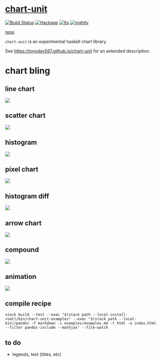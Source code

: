 
[chart-unit](https://tonyday567.github.io/chart-unit)
===

[![Build Status](https://travis-ci.org/tonyday567/chart-unit.svg)](https://travis-ci.org/tonyday567/chart-unit) [![Hackage](https://img.shields.io/hackage/v/chart-unit.svg)](https://hackage.haskell.org/package/chart-unit) [![lts](https://www.stackage.org/package/chart-unit/badge/lts)](http://stackage.org/lts/package/chart-unit) [![nightly](https://www.stackage.org/package/chart-unit/badge/nightly)](http://stackage.org/nightly/package/chart-unit)

[repo](https://github.com/tonyday567/chart-unit)

`chart-unit` is an experimental haskell chart library.  

See https://tonyday567.github.io/chart-unit for an extended description.

chart bling
===

line chart
---
<img src="https://tonyday567.github.io/other/exampleLine.svg">

scatter chart
---
<img src="https://tonyday567.github.io/other/exampleScatter.svg">

histogram
---
<img src="https://tonyday567.github.io/other/exampleHist.svg">

pixel chart
---
<img src="https://tonyday567.github.io/other/examplePixels.svg">

histogram diff
---
<img src="https://tonyday567.github.io/other/exampleHistCompare.svg">

arrow chart
---
<img src="https://tonyday567.github.io/other/exampleArrow.svg">

compound
---
<img src="https://tonyday567.github.io/other/exampleCompound.svg">

animation
---
<img src="https://tonyday567.github.io/other/anim.gif">

compile recipe
--------

~~~
stack build --test --exec "$(stack path --local-install-root)/bin/chart-unit-examples" --exec "$(stack path --local-bin)/pandoc -f markdown -i examples/examples.md -t html -o index.html --filter pandoc-include --mathjax" --file-watch
~~~

to do
---

- legends, text (titles, etc)

